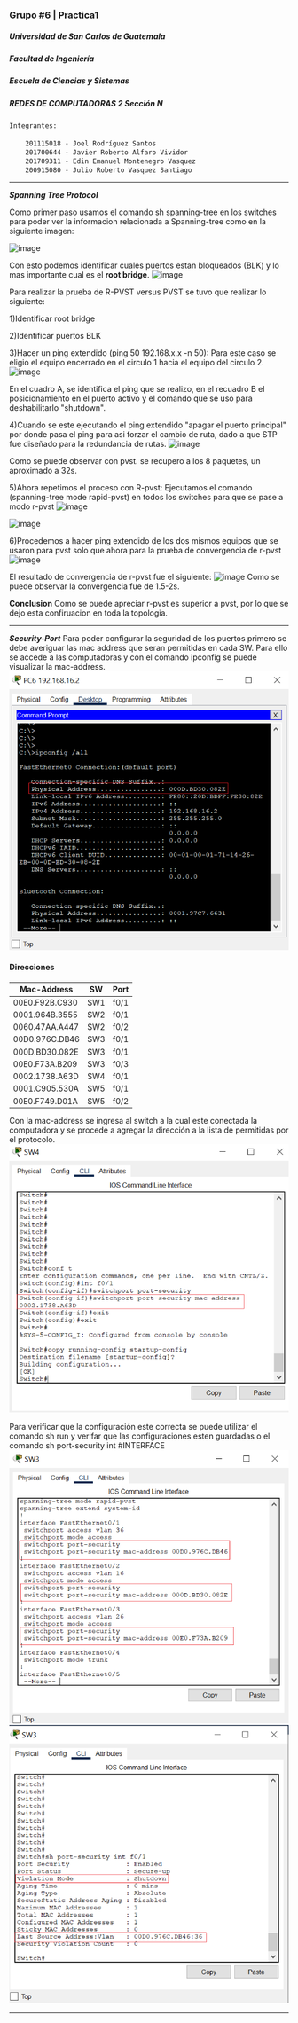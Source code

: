 ### Grupo #6 | Practica1
##### Universidad de San Carlos de Guatemala
##### Facultad de Ingeniería
##### Escuela de Ciencias y Sistemas
##### REDES DE COMPUTADORAS 2 Sección N

    Integrantes:

        201115018 - Joel Rodríguez Santos
        201700644 - Javier Roberto Alfaro Vividor
        201709311 - Edin Emanuel Montenegro Vasquez
        200915080 - Julio Roberto Vasquez Santiago 	
        
---
***Spanning Tree Protocol***

Como primer paso usamos el comando sh spanning-tree en los switches para poder ver la informacion relacionada a Spanning-tree como en la siguiente imagen:

![image](https://user-images.githubusercontent.com/69096882/218326567-b1f0f4b3-eca0-48f8-8219-545df871ba2e.png)

Con esto podemos identificar cuales puertos estan bloqueados (BLK) y lo mas importante cual es el **root bridge**.
![image](https://user-images.githubusercontent.com/69096882/218327063-e6ab7537-e179-4fd3-8f81-35442cc819e0.png)


Para realizar la prueba de R-PVST versus PVST se tuvo que realizar lo siguiente:

  1)Identificar root bridge
  
  2)Identificar puertos BLK
  
  3)Hacer un ping extendido (ping 50 192.168.x.x -n 50): Para este caso se eligio el equipo encerrado en el circulo 1 hacia el equipo del circulo 2.
![image](https://user-images.githubusercontent.com/69096882/218327120-74cf047b-f505-412f-91d5-7a52aad3e418.png)

En el cuadro A, se identifica el ping que se realizo, en el recuadro B el posicionamiento en el puerto activo y el comando que se uso para deshabilitarlo "shutdown".

  4)Cuando se este ejecutando el ping extendido "apagar el puerto principal" por donde pasa el ping para asi forzar el cambio de ruta, dado a que STP fue diseñado para la redundancia de rutas.
![image](https://user-images.githubusercontent.com/69096882/218327383-125cf8cc-a8c6-4682-b373-780a79430d1d.png)

Como se puede observar con pvst. se recupero a los 8 paquetes, un aproximado a 32s.

5)Ahora repetimos el proceso con R-pvst: Ejecutamos el comando (spanning-tree mode rapid-pvst) en todos los switches para que se pase a modo r-pvst
![image](https://user-images.githubusercontent.com/69096882/218327470-1d739c3d-bfde-4978-91a2-8e21bb278f36.png)


![image](https://user-images.githubusercontent.com/69096882/218328241-c3c4b502-2e76-4733-8c99-b849b868b24b.png)

6)Procedemos a hacer ping extendido de los dos mismos equipos que se usaron para pvst solo que ahora para la prueba de convergencia de r-pvst
![image](https://user-images.githubusercontent.com/69096882/218328345-7d824ff6-74bb-44ea-9135-cef0da3d1191.png)

El resultado de convergencia de r-pvst fue el siguiente:
![image](https://user-images.githubusercontent.com/69096882/218328379-aef3761b-609b-4d16-bf34-50e3279d38d4.png)
Como se puede observar la convergencia fue de 1.5-2s.

**Conclusion**
Como se puede apreciar r-pvst es superior a pvst, por lo que se dejo esta confiruacion en toda la topologia.

---
***Security-Port***
Para poder configurar la seguridad de los puertos primero se debe averiguar las mac address que seran permitidas en cada SW. Para ello se accede a las computadoras y con el comando ipconfig se puede visualizar la mac-address.
![mac-address](./Imagenes/Manual_STP/sec-04.png)

#### Direcciones
|Mac-Address|SW|Port|
|---|---|---|
|00E0.F92B.C930|SW1|f0/1|
|0001.964B.3555|SW2|f0/1|
|0060.47AA.A447|SW2|f0/2|
|00D0.976C.DB46|SW3|f0/1|
|000D.BD30.082E|SW3|f0/1|
|00E0.F73A.B209|SW3|f0/3|
|0002.1738.A63D|SW4|f0/1|
|0001.C905.530A|SW5|f0/1|
|00E0.F749.D01A|SW5|f0/2|

Con la mac-address se ingresa al switch a la cual este conectada la computadora y se procede a agregar la dirección a la lista de permitidas por el protocolo.
![configuracion de port security](./Imagenes/Manual_STP/sec-01.png)

Para verificar que la configuración este correcta se puede utilizar el comando sh run y verifar que las configuraciones esten guardadas o el comando sh port-security int #INTERFACE
![sh run](./Imagenes/Manual_STP/sec-02.png)
![sh port-security int](./Imagenes/Manual_STP/sec-03.png)

---







        
        
        
